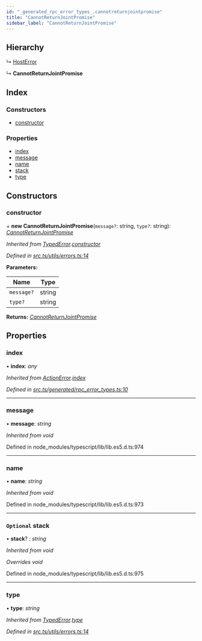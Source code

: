 ```yaml
---
id: "_generated_rpc_error_types_.cannotreturnjointpromise"
title: "CannotReturnJointPromise"
sidebar_label: "CannotReturnJointPromise"
---
```


## Hierarchy

  ↳ [HostError](_generated_rpc_error_types_.hosterror.md)

  ↳ **CannotReturnJointPromise**

## Index

### Constructors

* [constructor](_generated_rpc_error_types_.cannotreturnjointpromise.md#constructor)

### Properties

* [index](_generated_rpc_error_types_.cannotreturnjointpromise.md#index)
* [message](_generated_rpc_error_types_.cannotreturnjointpromise.md#message)
* [name](_generated_rpc_error_types_.cannotreturnjointpromise.md#name)
* [stack](_generated_rpc_error_types_.cannotreturnjointpromise.md#optional-stack)
* [type](_generated_rpc_error_types_.cannotreturnjointpromise.md#type)

## Constructors

###  constructor

\+ **new CannotReturnJointPromise**(`message?`: string, `type?`: string): *[CannotReturnJointPromise](_generated_rpc_error_types_.cannotreturnjointpromise.md)*

*Inherited from [TypedError](_utils_errors_.typederror.md).[constructor](_utils_errors_.typederror.md#constructor)*

*Defined in [src.ts/utils/errors.ts:14](https://github.com/nearprotocol/nearlib/blob/36a8ddc/src.ts/utils/errors.ts#L14)*

**Parameters:**

Name | Type |
------ | ------ |
`message?` | string |
`type?` | string |

**Returns:** *[CannotReturnJointPromise](_generated_rpc_error_types_.cannotreturnjointpromise.md)*

## Properties

###  index

• **index**: *any*

*Inherited from [ActionError](_generated_rpc_error_types_.actionerror.md).[index](_generated_rpc_error_types_.actionerror.md#index)*

*Defined in [src.ts/generated/rpc_error_types.ts:10](https://github.com/nearprotocol/nearlib/blob/36a8ddc/src.ts/generated/rpc_error_types.ts#L10)*

___

###  message

• **message**: *string*

*Inherited from void*

Defined in node_modules/typescript/lib/lib.es5.d.ts:974

___

###  name

• **name**: *string*

*Inherited from void*

Defined in node_modules/typescript/lib/lib.es5.d.ts:973

___

### `Optional` stack

• **stack**? : *string*

*Inherited from void*

*Overrides void*

Defined in node_modules/typescript/lib/lib.es5.d.ts:975

___

###  type

• **type**: *string*

*Inherited from [TypedError](_utils_errors_.typederror.md).[type](_utils_errors_.typederror.md#type)*

*Defined in [src.ts/utils/errors.ts:14](https://github.com/nearprotocol/nearlib/blob/36a8ddc/src.ts/utils/errors.ts#L14)*
